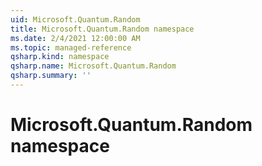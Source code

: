 ```yaml
---
uid: Microsoft.Quantum.Random
title: Microsoft.Quantum.Random namespace
ms.date: 2/4/2021 12:00:00 AM
ms.topic: managed-reference
qsharp.kind: namespace
qsharp.name: Microsoft.Quantum.Random
qsharp.summary: ''
---
```


# Microsoft.Quantum.Random namespace



